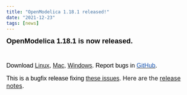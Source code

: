 ```yaml
---
title: "OpenModelica 1.18.1 released!"
date: "2021-12-23"
tags: [news]
---
```

<p><strong><span style="font-family: Arial, sans-serif; color: black; border: 1pt none windowtext; padding: 0in;"><span style="font-size: 14pt;">OpenModelica 1.18.1 is now released.&nbsp;</span><br /> </span></strong><strong></strong></p>
<p>&nbsp;</p>
<p><span style="font-size: 12pt;"><span style="font-family: Arial, sans-serif; color: black;">Download&nbsp;</span><span style="text-decoration: underline;"><span style="font-family: Arial, sans-serif; color: #1b57b1; border: 1pt none windowtext; padding: 0in;"><a href="/download/download-linux">Linux</a></span></span><span style="font-family: Arial, sans-serif; color: black;">,&nbsp;</span><span style="text-decoration: underline;"><span style="font-family: Arial, sans-serif; color: #1b57b1; border: 1pt none windowtext; padding: 0in;"><a href="/download/download-mac">Mac</a></span></span><span style="font-family: Arial, sans-serif; color: black;">,&nbsp;</span><span style="text-decoration: underline;"><span style="font-family: Arial, sans-serif; color: #1b57b1; border: 1pt none windowtext; padding: 0in;"><a href="/download/download-windows">Windows</a></span></span><span style="font-family: Arial, sans-serif; color: black;">. Report bugs in&nbsp;</span><a href="https://github.com/OpenModelica/OpenModelica/issues"><span style="font-family: Arial, sans-serif; color: #1b57b1; border: 1pt none windowtext; padding: 0in;">GitHub</span></a><span style="font-family: Arial, sans-serif; color: black;">.</span></span></p>
<p><span style="font-size: 12pt;"><span style="font-family: Arial, sans-serif; color: black;">This is a bugfix release fixing <a href="https://github.com/OpenModelica/OpenModelica/issues?q=is%3Aclosed+milestone%3A1.18.1+">these issues</a>.&nbsp;</span><span style="font-size: 12pt;"></span>Here are the <a href="https://github.com/OpenModelica/OpenModelica/releases/tag/v1.18.0">release notes</a>.</span></p>
